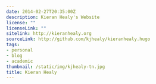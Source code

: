 ```yaml
---
date: 2014-02-27T20:35:00Z
description: Kieran Healy's Website
license: ""
licenseLink: ""
sitelink: http://kieranhealy.org
sourceLink: http://github.com/kjhealy/kieranhealy.hugo
tags:
- personal
- blog
- academic
thumbnail: /static/img/kjhealy-tn.jpg
title: Kieran Healy
---
```


